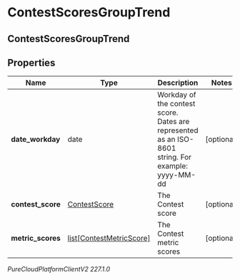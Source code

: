 # ContestScoresGroupTrend

## ContestScoresGroupTrend

## Properties

|Name | Type | Description | Notes|
|------------ | ------------- | ------------- | -------------|
| **date_workday** | date | Workday of the contest score. Dates are represented as an ISO-8601 string. For example: yyyy-MM-dd | [optional] |
| **contest_score** | [ContestScore](ContestScore) | The Contest score | [optional] |
| **metric_scores** | [list[ContestMetricScore]](ContestMetricScore) | The Contest metric scores | [optional] |



_PureCloudPlatformClientV2 227.1.0_
